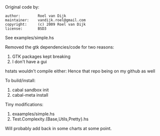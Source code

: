 Original code by:

    author:        Roel van Dijk
    maintainer:    vandijk.roel@gmail.com
    copyright:     (c) 2009 Roel van Dijk
    license:       BSD3

See examples/simple.hs

Removed the gtk dependencies/code for two reasons:
1. GTK packages kept breaking
2. I don't have a gui

hstats wouldn't compile either: Hence that repo being on my github as well

To build/install:
1. cabal sandbox init
2. cabal-meta install

Tiny modifications:
1. exaamples/simple.hs
2. Test.Complexity.{Base,Utils,Pretty}.hs

Will probably add back in some charts at some point.

